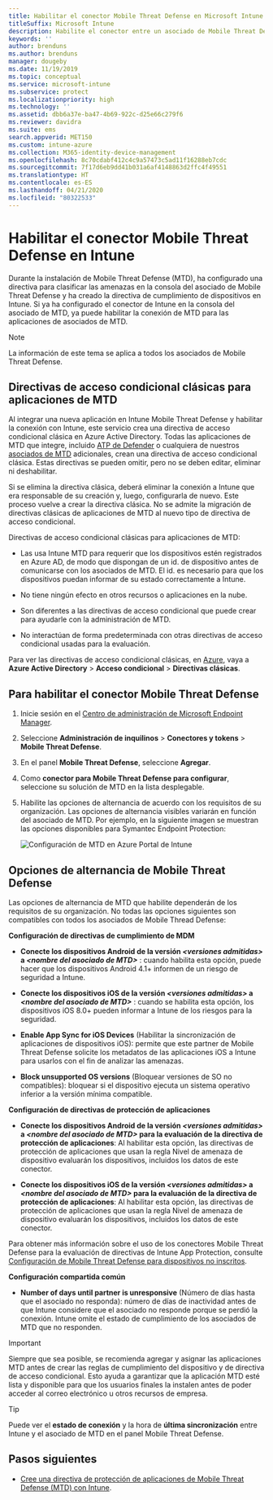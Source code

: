 ```yaml
---
title: Habilitar el conector Mobile Threat Defense en Microsoft Intune
titleSuffix: Microsoft Intune
description: Habilite el conector entre un asociado de Mobile Threat Defense (MTD) y Microsoft Intune.
keywords: ''
author: brenduns
ms.author: brenduns
manager: dougeby
ms.date: 11/19/2019
ms.topic: conceptual
ms.service: microsoft-intune
ms.subservice: protect
ms.localizationpriority: high
ms.technology: ''
ms.assetid: dbb6a37e-ba47-4b69-922c-d25e66c279f6
ms.reviewer: davidra
ms.suite: ems
search.appverid: MET150
ms.custom: intune-azure
ms.collection: M365-identity-device-management
ms.openlocfilehash: 8c70cdabf412c4c9a57473c5ad11f16288eb7cdc
ms.sourcegitcommit: 7f17d6eb9dd41b031a6af4148863d2ffc4f49551
ms.translationtype: HT
ms.contentlocale: es-ES
ms.lasthandoff: 04/21/2020
ms.locfileid: "80322533"
---
```

# <a name="enable-the-mobile-threat-defense-connector-in-intune"></a>Habilitar el conector Mobile Threat Defense en Intune

Durante la instalación de Mobile Threat Defense (MTD), ha configurado una directiva para clasificar las amenazas en la consola del asociado de Mobile Threat Defense y ha creado la directiva de cumplimiento de dispositivos en Intune. Si ya ha configurado el conector de Intune en la consola del asociado de MTD, ya puede habilitar la conexión de MTD para las aplicaciones de asociados de MTD.

> [!NOTE]
> La información de este tema se aplica a todos los asociados de Mobile Threat Defense.

## <a name="classic-conditional-access-policies-for-mtd-apps"></a>Directivas de acceso condicional clásicas para aplicaciones de MTD

Al integrar una nueva aplicación en Intune Mobile Threat Defense y habilitar la conexión con Intune, este servicio crea una directiva de acceso condicional clásica en Azure Active Directory. Todas las aplicaciones de MTD que integre, incluido [ATP de Defender](advanced-threat-protection.md) o cualquiera de nuestros [asociados de MTD](mobile-threat-defense.md#mobile-threat-defense-partners) adicionales, crean una directiva de acceso condicional clásica. Estas directivas se pueden omitir, pero no se deben editar, eliminar ni deshabilitar.

Si se elimina la directiva clásica, deberá eliminar la conexión a Intune que era responsable de su creación y, luego, configurarla de nuevo. Este proceso vuelve a crear la directiva clásica. No se admite la migración de directivas clásicas de aplicaciones de MTD al nuevo tipo de directiva de acceso condicional.

Directivas de acceso condicional clásicas para aplicaciones de MTD:

- Las usa Intune MTD para requerir que los dispositivos estén registrados en Azure AD, de modo que dispongan de un id. de dispositivo antes de comunicarse con los asociados de MTD. El id. es necesario para que los dispositivos puedan informar de su estado correctamente a Intune.

- No tiene ningún efecto en otros recursos o aplicaciones en la nube.

- Son diferentes a las directivas de acceso condicional que puede crear para ayudarle con la administración de MTD.

- No interactúan de forma predeterminada con otras directivas de acceso condicional usadas para la evaluación.

Para ver las directivas de acceso condicional clásicas, en [Azure](https://portal.azure.com/#home), vaya a **Azure Active Directory** > **Acceso condicional** > **Directivas clásicas**.

## <a name="to-enable-the-mobile-threat-defense-connector"></a>Para habilitar el conector Mobile Threat Defense

1. Inicie sesión en el [Centro de administración de Microsoft Endpoint Manager](https://go.microsoft.com/fwlink/?linkid=2109431).

2. Seleccione **Administración de inquilinos** > **Conectores y tokens** > **Mobile Threat Defense**.

3. En el panel **Mobile Threat Defense**, seleccione **Agregar**.

4. Como **conector para Mobile Threat Defense para configurar**, seleccione su solución de MTD en la lista desplegable.

5. Habilite las opciones de alternancia de acuerdo con los requisitos de su organización. Las opciones de alternancia visibles variarán en función del asociado de MTD.  Por ejemplo, en la siguiente imagen se muestran las opciones disponibles para Symantec Endpoint Protection:

   ![Configuración de MTD en Azure Portal de Intune](./media/mtd-connector-enable/enable-mtd-connector-1.png)

## <a name="mobile-threat-defense-toggle-options"></a>Opciones de alternancia de Mobile Threat Defense

Las opciones de alternancia de MTD que habilite dependerán de los requisitos de su organización. No todas las opciones siguientes son compatibles con todos los asociados de Mobile Thread Defense:

**Configuración de directivas de cumplimiento de MDM**

- **Conecte los dispositivos Android de la versión _\<versiones admitidas>_ a _\<nombre del asociado de MTD>_** : cuando habilita esta opción, puede hacer que los dispositivos Android 4.1+ informen de un riesgo de seguridad a Intune.

- **Conecte los dispositivos iOS de la versión _\<versiones admitidas>_ a _\<nombre del asociado de MTD>_** : cuando se habilita esta opción, los dispositivos iOS 8.0+ pueden informar a Intune de los riesgos para la seguridad.

- **Enable App Sync for iOS Devices** (Habilitar la sincronización de aplicaciones de dispositivos iOS): permite que este partner de Mobile Threat Defense solicite los metadatos de las aplicaciones iOS a Intune para usarlos con el fin de analizar las amenazas.

- **Block unsupported OS versions** (Bloquear versiones de SO no compatibles): bloquear si el dispositivo ejecuta un sistema operativo inferior a la versión mínima compatible.

**Configuración de directivas de protección de aplicaciones**

- **Conecte los dispositivos Android de la versión *\<versiones admitidas>* a *\<nombre del asociado de MTD>* para la evaluación de la directiva de protección de aplicaciones**: Al habilitar esta opción, las directivas de protección de aplicaciones que usan la regla Nivel de amenaza de dispositivo evaluarán los dispositivos, incluidos los datos de este conector.

- **Conecte los dispositivos iOS de la versión *\<versiones admitidas>* a *\<nombre del asociado de MTD>* para la evaluación de la directiva de protección de aplicaciones**: Al habilitar esta opción, las directivas de protección de aplicaciones que usan la regla Nivel de amenaza de dispositivo evaluarán los dispositivos, incluidos los datos de este conector.

Para obtener más información sobre el uso de los conectores Mobile Threat Defense para la evaluación de directivas de Intune App Protection, consulte [Configuración de Mobile Threat Defense para dispositivos no inscritos](mtd-enable-unenrolled-devices.md).

**Configuración compartida común**

- **Number of days until partner is unresponsive** (Número de días hasta que el asociado no responda): número de días de inactividad antes de que Intune considere que el asociado no responde porque se perdió la conexión. Intune omite el estado de cumplimiento de los asociados de MTD que no responden.

> [!IMPORTANT]
> Siempre que sea posible, se recomienda agregar y asignar las aplicaciones MTD antes de crear las reglas de cumplimiento del dispositivo y de directiva de acceso condicional. Esto ayuda a garantizar que la aplicación MTD esté lista y disponible para que los usuarios finales la instalen antes de poder acceder al correo electrónico u otros recursos de empresa.

> [!TIP]
> Puede ver el **estado de conexión** y la hora de **última sincronización** entre Intune y el asociado de MTD en el panel Mobile Threat Defense.

## <a name="next-steps"></a>Pasos siguientes

- [Cree una directiva de protección de aplicaciones de Mobile Threat Defense (MTD) con Intune](mtd-app-protection-policy.md).
